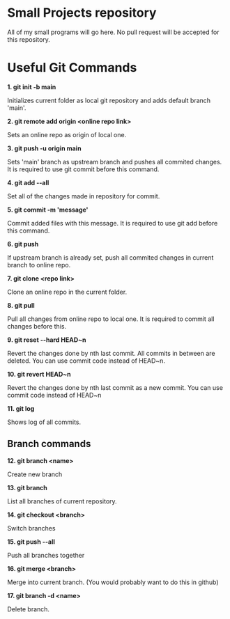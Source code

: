 # Small Projects repository

All of my small programs will go here. No pull request will be accepted for this repository.

# Useful Git Commands

**1. git init -b main**

Initializes current folder as local git repository and adds default branch 'main'. 

**2. git remote add origin \<online repo link>**

Sets an online repo as origin of local one.

**3. git push -u origin main**

Sets 'main' branch as upstream branch and pushes all commited changes. It is required to use git commit before this command.

**4. git add --all**

Set all of the changes made in repository for commit.

**5. git commit -m 'message'**

Commit added files with this message. It is required to use git add before this command.

**6. git push**

If upstream branch is already set, push all commited changes in current branch to online repo.

**7. git clone \<repo link>**

Clone an online repo in the current folder.

**8. git pull**

Pull all changes from online repo to local one. It is required to commit all changes before this.

**9. git reset --hard HEAD\~n**

Revert the changes done by nth last commit. All commits in between are deleted. You can use commit code instead of HEAD~n.

**10. git revert HEAD\~n**

Revert the changes done by nth last commit as a new commit. You can use commit code instead of HEAD~n

**11. git log**

Shows log of all commits.

## Branch commands

**12. git branch \<name>**

Create new branch

**13. git branch**

List all branches of current repository.

**14. git checkout \<branch>**

Switch branches

**15. git push --all**

Push all branches together

**16. git merge \<branch>**

Merge <branch> into current branch. (You would probably want to do this in github)

**17. git branch -d \<name>**

Delete branch.